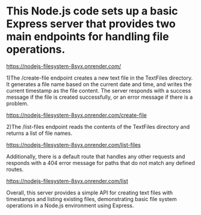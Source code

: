 # This Node.js code sets up a basic Express server that provides two main endpoints for handling file operations.

 https://nodejs-filesystem-8syx.onrender.com/

1)The /create-file endpoint creates a new text file in the TextFiles directory. It generates a file name based on the current date and time, and writes the current timestamp as the file content. The server responds with a success message if the file is created successfully, or an error message if there is a problem.

 https://nodejs-filesystem-8syx.onrender.com/create-file

2)The /list-files endpoint reads the contents of the TextFiles directory and returns a list of file names.
 
 https://nodejs-filesystem-8syx.onrender.com/list-files

Additionally, there is a default route that handles any other requests and responds with a 404 error message for paths that do not match any defined routes.

 https://nodejs-filesystem-8syx.onrender.com/list
 
Overall, this server provides a simple API for creating text files with timestamps and listing existing files, demonstrating basic file system operations in a Node.js environment using Express.





